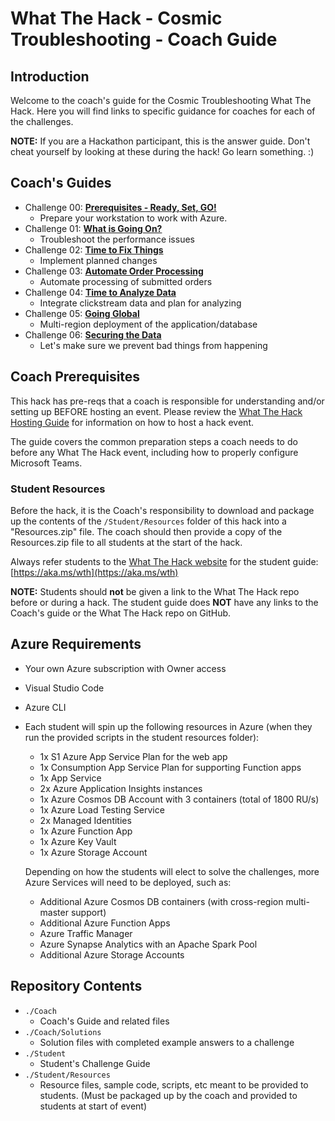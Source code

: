 # What The Hack - Cosmic Troubleshooting - Coach Guide

## Introduction

Welcome to the coach's guide for the Cosmic Troubleshooting What The Hack. Here you will find links to specific guidance for coaches for each of the challenges.

**NOTE:** If you are a Hackathon participant, this is the answer guide. Don't cheat yourself by looking at these during the hack! Go learn something. :)

## Coach's Guides

- Challenge 00: **[Prerequisites - Ready, Set, GO!](./Solution-00.md)**
	 - Prepare your workstation to work with Azure.
- Challenge 01: **[What is Going On?](./Solution-01.md)**
	 - Troubleshoot the performance issues
- Challenge 02: **[Time to Fix Things](./Solution-02.md)**
	 - Implement planned changes
- Challenge 03: **[Automate Order Processing](./Solution-03.md)**
	 - Automate processing of submitted orders
- Challenge 04: **[Time to Analyze Data](./Solution-04.md)**
	 - Integrate clickstream data and plan for analyzing
- Challenge 05: **[Going Global](./Solution-05.md)**
	 - Multi-region deployment of the application/database
- Challenge 06: **[Securing the Data](./Solution-06.md)**
	 - Let's make sure we prevent bad things from happening

## Coach Prerequisites

This hack has pre-reqs that a coach is responsible for understanding and/or setting up BEFORE hosting an event. Please review the [What The Hack Hosting Guide](https://aka.ms/wthhost) for information on how to host a hack event.

The guide covers the common preparation steps a coach needs to do before any What The Hack event, including how to properly configure Microsoft Teams.

### Student Resources

Before the hack, it is the Coach's responsibility to download and package up the contents of the `/Student/Resources` folder of this hack into a "Resources.zip" file. The coach should then provide a copy of the Resources.zip file to all students at the start of the hack.

Always refer students to the [What The Hack website](https://aka.ms/wth) for the student guide: [https://aka.ms/wth](https://aka.ms/wth)

**NOTE:** Students should **not** be given a link to the What The Hack repo before or during a hack. The student guide does **NOT** have any links to the Coach's guide or the What The Hack repo on GitHub.

## Azure Requirements

- Your own Azure subscription with Owner access
- Visual Studio Code
- Azure CLI
- Each student will spin up the following resources in Azure (when they run the provided scripts in the student resources folder):
  - 1x S1 Azure App Service Plan for the web app
  - 1x Consumption App Service Plan for supporting Function apps
  - 1x App Service
  - 2x Azure Application Insights instances
  - 1x Azure Cosmos DB Account with 3 containers (total of 1800 RU/s)
  - 1x Azure Load Testing Service
  - 2x Managed Identities
  - 1x Azure Function App
  - 1x Azure Key Vault
  - 1x Azure Storage Account
  
  Depending on how the students will elect to solve the challenges, more Azure Services will need to be deployed, such as:

  - Additional Azure Cosmos DB containers (with cross-region multi-master support)
  - Additional Azure Function Apps
  - Azure Traffic Manager
  - Azure Synapse Analytics with an Apache Spark Pool
  - Additional Azure Storage Accounts

## Repository Contents

- `./Coach`
  - Coach's Guide and related files
- `./Coach/Solutions`
  - Solution files with completed example answers to a challenge
- `./Student`
  - Student's Challenge Guide
- `./Student/Resources`
  - Resource files, sample code, scripts, etc meant to be provided to students. (Must be packaged up by the coach and provided to students at start of event)
